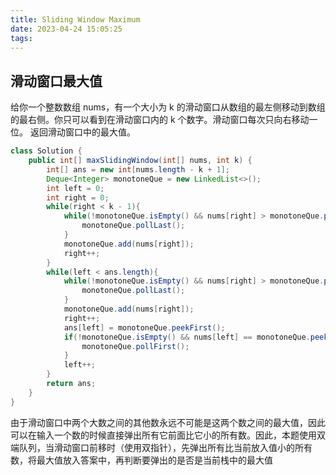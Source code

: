 ```yaml
---
title: Sliding Window Maximum
date: 2023-04-24 15:05:25
tags:
---
```


## 滑动窗口最大值
给你一个整数数组 nums，有一个大小为 k 的滑动窗口从数组的最左侧移动到数组的最右侧。你只可以看到在滑动窗口内的 k 个数字。滑动窗口每次只向右移动一位。
返回滑动窗口中的最大值。
```java
class Solution {
    public int[] maxSlidingWindow(int[] nums, int k) {
        int[] ans = new int[nums.length - k + 1];
        Deque<Integer> monotoneQue = new LinkedList<>();
        int left = 0;
        int right = 0;
        while(right < k - 1){
            while(!monotoneQue.isEmpty() && nums[right] > monotoneQue.peekLast()){
                monotoneQue.pollLast();
            }
            monotoneQue.add(nums[right]);
            right++;
        }
        while(left < ans.length){
            while(!monotoneQue.isEmpty() && nums[right] > monotoneQue.peekLast()){
                monotoneQue.pollLast();
            }
            monotoneQue.add(nums[right]);
            right++;
            ans[left] = monotoneQue.peekFirst();
            if(!monotoneQue.isEmpty() && nums[left] == monotoneQue.peekFirst()){
                monotoneQue.pollFirst();
            }
            left++;
        }
        return ans;
    }
}
```
由于滑动窗口中两个大数之间的其他数永远不可能是这两个数之间的最大值，因此可以在输入一个数的时候直接弹出所有它前面比它小的所有数。因此，本题使用双端队列，当滑动窗口前移时（使用双指针），先弹出所有比当前放入值小的所有数，将最大值放入答案中，再判断要弹出的是否是当前栈中的最大值